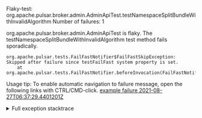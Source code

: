         
Flaky-test: org.apache.pulsar.broker.admin.AdminApiTest.testNamespaceSplitBundleWithInvalidAlgorithm
Number of failures: 1

org.apache.pulsar.broker.admin.AdminApiTest is flaky. The testNamespaceSplitBundleWithInvalidAlgorithm test method fails sporadically.

```
org.apache.pulsar.tests.FailFastNotifier$FailFastSkipException: Skipped after failure since testFailFast system property is set.
	at org.apache.pulsar.tests.FailFastNotifier.beforeInvocation(FailFastNotifier.java:88)

```

Usage tip: To enable automatic navigation to failure message, open the following links with CTRL/CMD-click.
[example failure 2021-08-27T06:37:29.4401201Z](https://github.com/apache/pulsar/runs/3440411059?check_suite_focus=true#step:9:1629)


<details>
<summary>Full exception stacktrace</summary>
<code><pre>
org.apache.pulsar.tests.FailFastNotifier$FailFastSkipException: Skipped after failure since testFailFast system property is set.
	at org.apache.pulsar.tests.FailFastNotifier.beforeInvocation(FailFastNotifier.java:88)

</pre></code>
</details>

